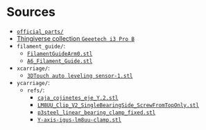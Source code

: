 # Sources

- [`official_parts/`](https://www.thingiverse.com/thing:989245)
- [Thingiverse collection `Geeetech i3 Pro B`](https://www.thingiverse.com/MesV/collections/geeetech-i3-pro-b)
- `filament_guide/`:
  - [`FilamentGuideArm0.stl`](https://www.thingiverse.com/thing:1915337)
  - [`A6_Filament_Guide.stl`](https://www.thingiverse.com/thing:1980281)
- `xcarriage/`:
  - [`3DTouch auto leveling sensor-1.stl`]( http://www.geeetech.com/wiki/images/6/61/3DTouch_auto_leveling_sensor-1.zip)
- `ycarriage/`:
  - `refs/`:
    - [`caja_cojinetes_eje_Y.2.stl`](https://www.thingiverse.com/thing:801203)
    - [`LM8UU_Clip_V2_SingleBearingSide_ScrewFromTopOnly.stl`](https://www.thingiverse.com/thing:1848700)
    - [`p3steel_linear_bearing_clamp_fixed.stl`](https://www.thingiverse.com/thing:1106099)
    - [`Y-axis-igus-lm8uu-clamp.stl`](https://www.thingiverse.com/thing:1015089)
